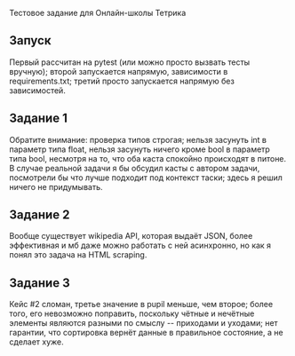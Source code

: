 Тестовое задание для Онлайн-школы Тетрика

## Запуск

Первый рассчитан на pytest (или можно просто вызвать тесты вручную); второй запускается напрямую, зависимости в requirements.txt; третий просто запускается напрямую без зависимостей.

## Задание 1

Обратите внимание: проверка типов строгая; нельзя засунуть int в параметр типа float, нельзя засунуть ничего кроме bool в параметр типа bool, несмотря на то, что оба каста спокойно происходят в питоне. В случае реальной задачи я бы обсудил касты с автором задачи, посмотрели бы что лучше подходит под контекст таски; здесь я решил ничего не придумывать.

## Задание 2

Вообще существует wikipedia API, которая выдаёт JSON, более эффективная и мб даже можно работать с ней асинхронно, но как я понял это задача на HTML scraping.

## Задание 3

Кейс #2 сломан, третье значение в pupil меньше, чем второе; более того, его невозможно поправить, поскольку чётные и нечётные элементы являются разными по смыслу -- приходами и уходами; нет гарантии, что сортировка вернёт данные в правильное состояние, а не сделает хуже.
